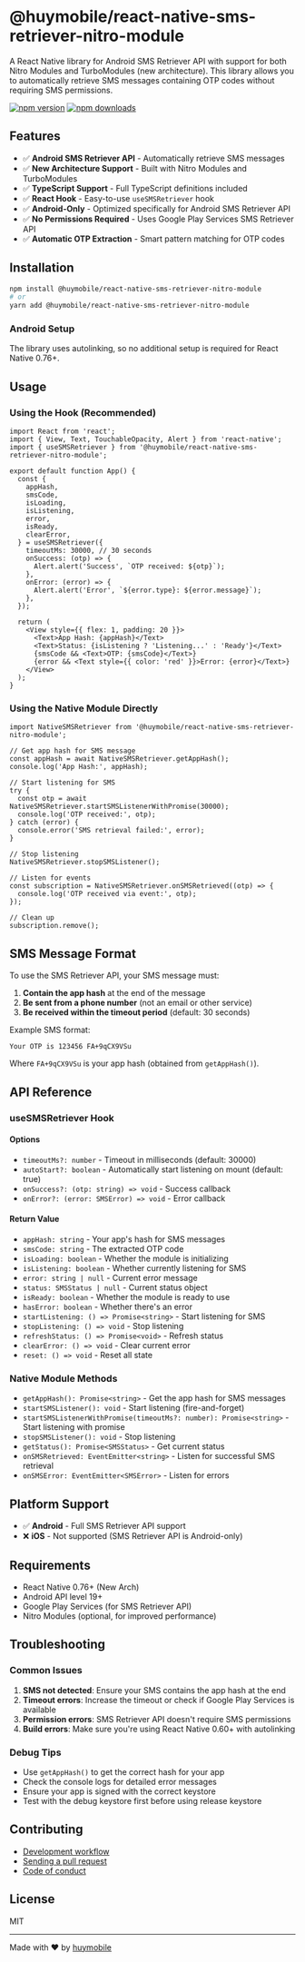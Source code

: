 # @huymobile/react-native-sms-retriever-nitro-module

A React Native library for Android SMS Retriever API with support for both Nitro Modules and TurboModules (new architecture). This library allows you to automatically retrieve SMS messages containing OTP codes without requiring SMS permissions.

[![npm version](https://badge.fury.io/js/%40huymobile%2Freact-native-sms-retriever-nitro-module.svg)](https://badge.fury.io/js/%40huymobile%2Freact-native-sms-retriever-nitro-module)
[![npm downloads](https://img.shields.io/npm/dm/@huymobile/react-native-sms-retriever-nitro-module.svg)](https://www.npmjs.com/package/@huymobile/react-native-sms-retriever-nitro-module)

## Features

- ✅ **Android SMS Retriever API** - Automatically retrieve SMS messages
- ✅ **New Architecture Support** - Built with Nitro Modules and TurboModules
- ✅ **TypeScript Support** - Full TypeScript definitions included
- ✅ **React Hook** - Easy-to-use `useSMSRetriever` hook
- ✅ **Android-Only** - Optimized specifically for Android SMS Retriever API
- ✅ **No Permissions Required** - Uses Google Play Services SMS Retriever API
- ✅ **Automatic OTP Extraction** - Smart pattern matching for OTP codes

## Installation

```sh
npm install @huymobile/react-native-sms-retriever-nitro-module
# or
yarn add @huymobile/react-native-sms-retriever-nitro-module
```

### Android Setup

The library uses autolinking, so no additional setup is required for React Native 0.76+.

## Usage

### Using the Hook (Recommended)

```tsx
import React from 'react';
import { View, Text, TouchableOpacity, Alert } from 'react-native';
import { useSMSRetriever } from '@huymobile/react-native-sms-retriever-nitro-module';

export default function App() {
  const {
    appHash,
    smsCode,
    isLoading,
    isListening,
    error,
    isReady,
    clearError,
  } = useSMSRetriever({
    timeoutMs: 30000, // 30 seconds
    onSuccess: (otp) => {
      Alert.alert('Success', `OTP received: ${otp}`);
    },
    onError: (error) => {
      Alert.alert('Error', `${error.type}: ${error.message}`);
    },
  });

  return (
    <View style={{ flex: 1, padding: 20 }}>
      <Text>App Hash: {appHash}</Text>
      <Text>Status: {isListening ? 'Listening...' : 'Ready'}</Text>
      {smsCode && <Text>OTP: {smsCode}</Text>}
      {error && <Text style={{ color: 'red' }}>Error: {error}</Text>}
    </View>
  );
}
```

### Using the Native Module Directly

```tsx
import NativeSMSRetriever from '@huymobile/react-native-sms-retriever-nitro-module';

// Get app hash for SMS message
const appHash = await NativeSMSRetriever.getAppHash();
console.log('App Hash:', appHash);

// Start listening for SMS
try {
  const otp = await NativeSMSRetriever.startSMSListenerWithPromise(30000);
  console.log('OTP received:', otp);
} catch (error) {
  console.error('SMS retrieval failed:', error);
}

// Stop listening
NativeSMSRetriever.stopSMSListener();

// Listen for events
const subscription = NativeSMSRetriever.onSMSRetrieved((otp) => {
  console.log('OTP received via event:', otp);
});

// Clean up
subscription.remove();
```

## SMS Message Format

To use the SMS Retriever API, your SMS message must:

1. **Contain the app hash** at the end of the message
2. **Be sent from a phone number** (not an email or other service)
3. **Be received within the timeout period** (default: 30 seconds)

Example SMS format:

```
Your OTP is 123456 FA+9qCX9VSu
```

Where `FA+9qCX9VSu` is your app hash (obtained from `getAppHash()`).

## API Reference

### useSMSRetriever Hook

#### Options

- `timeoutMs?: number` - Timeout in milliseconds (default: 30000)
- `autoStart?: boolean` - Automatically start listening on mount (default: true)
- `onSuccess?: (otp: string) => void` - Success callback
- `onError?: (error: SMSError) => void` - Error callback

#### Return Value

- `appHash: string` - Your app's hash for SMS messages
- `smsCode: string` - The extracted OTP code
- `isLoading: boolean` - Whether the module is initializing
- `isListening: boolean` - Whether currently listening for SMS
- `error: string | null` - Current error message
- `status: SMSStatus | null` - Current status object
- `isReady: boolean` - Whether the module is ready to use
- `hasError: boolean` - Whether there's an error
- `startListening: () => Promise<string>` - Start listening for SMS
- `stopListening: () => void` - Stop listening
- `refreshStatus: () => Promise<void>` - Refresh status
- `clearError: () => void` - Clear current error
- `reset: () => void` - Reset all state

### Native Module Methods

- `getAppHash(): Promise<string>` - Get the app hash for SMS messages
- `startSMSListener(): void` - Start listening (fire-and-forget)
- `startSMSListenerWithPromise(timeoutMs?: number): Promise<string>` - Start listening with promise
- `stopSMSListener(): void` - Stop listening
- `getStatus(): Promise<SMSStatus>` - Get current status
- `onSMSRetrieved: EventEmitter<string>` - Listen for successful SMS retrieval
- `onSMSError: EventEmitter<SMSError>` - Listen for errors

## Platform Support

- ✅ **Android** - Full SMS Retriever API support
- ❌ **iOS** - Not supported (SMS Retriever API is Android-only)

## Requirements

- React Native 0.76+ (New Arch)
- Android API level 19+
- Google Play Services (for SMS Retriever API)
- Nitro Modules (optional, for improved performance)

## Troubleshooting

### Common Issues

1. **SMS not detected**: Ensure your SMS contains the app hash at the end
2. **Timeout errors**: Increase the timeout or check if Google Play Services is available
3. **Permission errors**: SMS Retriever API doesn't require SMS permissions
4. **Build errors**: Make sure you're using React Native 0.60+ with autolinking

### Debug Tips

- Use `getAppHash()` to get the correct hash for your app
- Check the console logs for detailed error messages
- Ensure your app is signed with the correct keystore
- Test with the debug keystore first before using release keystore

## Contributing

- [Development workflow](CONTRIBUTING.md#development-workflow)
- [Sending a pull request](CONTRIBUTING.md#sending-a-pull-request)
- [Code of conduct](CODE_OF_CONDUCT.md)

## License

MIT

---

Made with ❤️ by [huymobile](https://github.com/huytdps13400)
